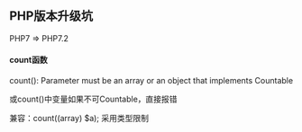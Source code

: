 ## PHP版本升级坑

PHP7 => PHP7.2

#### count函数

count(): Parameter must be an array or an object that implements Countable

或count()中变量如果不可Countable，直接报错

 兼容：count((array) $a); 采用类型限制